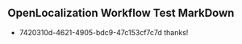 ## OpenLocalization Workflow Test MarkDown
* 7420310d-4621-4905-bdc9-47c153cf7c7d thanks!

<!--HONumber=Aug16_HO4-->


